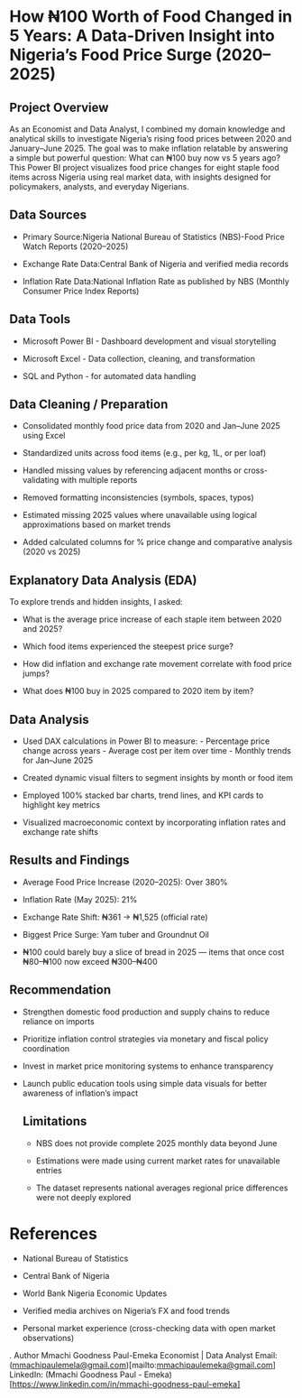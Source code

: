 # How ₦100 Worth of Food Changed in 5 Years: A Data-Driven Insight into Nigeria’s Food Price Surge (2020–2025)

## Project Overview

As an Economist and Data Analyst, I combined my domain knowledge and analytical skills to investigate Nigeria’s rising food prices between 2020 and January–June 2025. The goal was to make inflation relatable by answering a simple but powerful question: What can ₦100 buy now vs 5 years ago? This Power BI project visualizes food price changes for eight staple food items across Nigeria using real market data, with insights designed for policymakers, analysts, and everyday Nigerians.

## Data Sources

- Primary Source:Nigeria National Bureau of Statistics (NBS)-Food Price Watch Reports (2020–2025)

- Exchange Rate Data:Central Bank of Nigeria and verified media records

- Inflation Rate Data:National Inflation Rate as published by NBS (Monthly Consumer Price Index Reports)

## Data Tools

- Microsoft Power BI - Dashboard development and visual storytelling

- Microsoft Excel - Data collection, cleaning, and transformation

- SQL and Python - for automated data handling

## Data Cleaning / Preparation

- Consolidated monthly food price data from 2020 and Jan–June 2025 using Excel

- Standardized units across food items (e.g., per kg, 1L, or per loaf)

- Handled missing values by referencing adjacent months or cross-validating with multiple reports

- Removed formatting inconsistencies (symbols, spaces, typos)

- Estimated missing 2025 values where unavailable using logical approximations based on market trends

- Added calculated columns for % price change and comparative analysis (2020 vs 2025)

## Explanatory Data Analysis (EDA)
To explore trends and hidden insights, I asked:

- What is the average price increase of each staple item between 2020 and 2025?

- Which food items experienced the steepest price surge?

- How did inflation and exchange rate movement correlate with food price jumps?

- What does ₦100 buy in 2025 compared to 2020 item by item?

## Data Analysis

- Used DAX calculations in Power BI to measure:
                     -  Percentage price change across years
                     -  Average cost per item over time
                     - Monthly trends for Jan–June 2025
- Created dynamic visual filters to segment insights by month or food item

- Employed 100% stacked bar charts, trend lines, and KPI cards to highlight key metrics

- Visualized macroeconomic context by incorporating inflation rates and exchange rate shifts

## Results and Findings

- Average Food Price Increase (2020–2025): Over 380%

- Inflation Rate (May 2025): 21%

- Exchange Rate Shift: ₦361 → ₦1,525 (official rate)

- Biggest Price Surge: Yam tuber and Groundnut Oil

- ₦100 could barely buy a slice of bread in 2025 — items that once cost ₦80–₦100 now exceed ₦300–₦400


## Recommendation

- Strengthen domestic food production and supply chains to reduce reliance on imports

- Prioritize inflation control strategies via monetary and fiscal policy coordination

- Invest in market price monitoring systems to enhance transparency

- Launch public education tools using simple data visuals for better awareness of inflation’s impact


  ## Limitations

  - NBS does not provide complete 2025 monthly data beyond June
  
  - Estimations were made using current market rates for unavailable entries
  
  - The dataset represents national averages regional price differences were not deeply explored


# References

- National Bureau of Statistics

- Central Bank of Nigeria

- World Bank Nigeria Economic Updates

- Verified media archives on Nigeria’s FX and food trends

- Personal market experience (cross-checking data with open market observations)

. Author
Mmachi Goodness Paul-Emeka
Economist | Data Analyst
Email:(mmachipaulemela@gmail.com)[mailto:mmachipaulemeka@gmail.com]
LinkedIn: (Mmachi Goodness Paul - Emeka)[https://www.linkedin.com/in/mmachi-goodness-paul-emeka]







